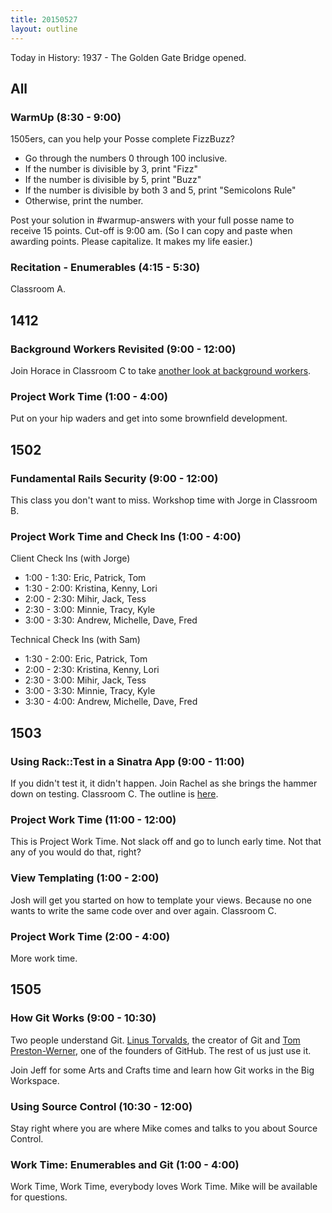 ```yaml
---
title: 20150527
layout: outline
---
```


Today in History: 1937 - The Golden Gate Bridge opened.

## All

### WarmUp (8:30 - 9:00)

1505ers, can you help your Posse complete FizzBuzz?

* Go through the numbers 0 through 100 inclusive.
* If the number is divisible by 3, print "Fizz"
* If the number is divisible by 5, print "Buzz"
* If the number is divisible by both 3 and 5, print "Semicolons Rule"
* Otherwise, print the number.

Post your solution in #warmup-answers with your full posse name to receive 15 points. Cut-off is 9:00 am.
(So I can copy and paste when awarding points. Please capitalize. It makes my life easier.)

### Recitation - Enumerables (4:15 - 5:30)

Classroom A.


## 1412

### Background Workers Revisited (9:00 - 12:00)

Join Horace in Classroom C to take [another look at background workers](https://github.com/turingschool/lesson_plans/blob/master/ruby_04-apis_and_scalability/background_workers_revisited.markdown).

### Project Work Time (1:00 - 4:00)

Put on your hip waders and get into some brownfield development.


## 1502

### Fundamental Rails Security (9:00 - 12:00)

This class you don't want to miss. Workshop time with Jorge in Classroom B.

### Project Work Time and Check Ins (1:00 - 4:00)

Client Check Ins (with Jorge)

* 1:00 - 1:30: Eric, Patrick, Tom
* 1:30 - 2:00: Kristina, Kenny, Lori
* 2:00 - 2:30: Mihir, Jack, Tess
* 2:30 - 3:00: Minnie, Tracy, Kyle
* 3:00 - 3:30: Andrew, Michelle, Dave, Fred

Technical Check Ins (with Sam)

* 1:30 - 2:00: Eric, Patrick, Tom
* 2:00 - 2:30: Kristina, Kenny, Lori
* 2:30 - 3:00: Mihir, Jack, Tess
* 3:00 - 3:30: Minnie, Tracy, Kyle
* 3:30 - 4:00: Andrew, Michelle, Dave, Fred


## 1503

### Using Rack::Test in a Sinatra App (9:00 - 11:00)

If you didn't test it, it didn't happen. Join Rachel as she brings the hammer down on testing. Classroom C. The outline is [here](https://github.com/turingschool/lesson_plans/blob/master/ruby_02-web_applications_with_ruby/rack_test_in_sinatra.markdown). 

### Project Work Time (11:00 - 12:00)

This is Project Work Time. Not slack off and go to lunch early time. Not that any of you would do that, right?

### View Templating (1:00 - 2:00)

Josh will get you started on how to template your views. Because no one wants to write the same code over and over again. Classroom C.

### Project Work Time (2:00 - 4:00)

More work time.


## 1505

### How Git Works (9:00 - 10:30)

Two people understand Git. [Linus Torvalds](http://en.wikipedia.org/wiki/Linus_Torvalds), the creator of Git and [Tom Preston-Werner](http://en.wikipedia.org/wiki/Tom_Preston-Werner),
one of the founders of GitHub. The rest of us just use it.

Join Jeff for some Arts and Crafts time and learn how Git works in the Big Workspace.

### Using Source Control (10:30 - 12:00)

Stay right where you are where Mike comes and talks to you about Source Control.

### Work Time: Enumerables and Git (1:00 - 4:00)

Work Time, Work Time, everybody loves Work Time. Mike will be available for questions.

